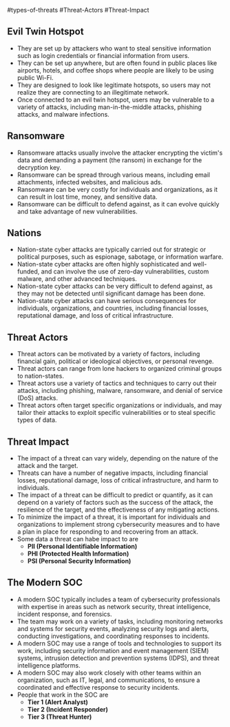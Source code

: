 #types-of-threats 
#Threat-Actors
#Threat-Impact 

## Evil Twin Hotspot
- They are set up by attackers who want to steal sensitive information such as login credentials or financial information from users.
- They can be set up anywhere, but are often found in public places like airports, hotels, and coffee shops where people are likely to be using public Wi-Fi.
- They are designed to look like legitimate hotspots, so users may not realize they are connecting to an illegitimate network.
- Once connected to an evil twin hotspot, users may be vulnerable to a variety of attacks, including man-in-the-middle attacks, phishing attacks, and malware infections.

## Ransomware
- Ransomware attacks usually involve the attacker encrypting the victim's data and demanding a payment (the ransom) in exchange for the decryption key.
- Ransomware can be spread through various means, including email attachments, infected websites, and malicious ads.
- Ransomware can be very costly for individuals and organizations, as it can result in lost time, money, and sensitive data.
- Ransomware can be difficult to defend against, as it can evolve quickly and take advantage of new vulnerabilities.

## Nations
- Nation-state cyber attacks are typically carried out for strategic or political purposes, such as espionage, sabotage, or information warfare.
- Nation-state cyber attacks are often highly sophisticated and well-funded, and can involve the use of zero-day vulnerabilities, custom malware, and other advanced techniques.
- Nation-state cyber attacks can be very difficult to defend against, as they may not be detected until significant damage has been done.
- Nation-state cyber attacks can have serious consequences for individuals, organizations, and countries, including financial losses, reputational damage, and loss of critical infrastructure.

## Threat Actors
- Threat actors can be motivated by a variety of factors, including financial gain, political or ideological objectives, or personal revenge.
- Threat actors can range from lone hackers to organized criminal groups to nation-states.
- Threat actors use a variety of tactics and techniques to carry out their attacks, including phishing, malware, ransomware, and denial of service (DoS) attacks.
- Threat actors often target specific organizations or individuals, and may tailor their attacks to exploit specific vulnerabilities or to steal specific types of data.

## Threat Impact
- The impact of a threat can vary widely, depending on the nature of the attack and the target.
- Threats can have a number of negative impacts, including financial losses, reputational damage, loss of critical infrastructure, and harm to individuals.
- The impact of a threat can be difficult to predict or quantify, as it can depend on a variety of factors such as the success of the attack, the resilience of the target, and the effectiveness of any mitigating actions.
- To minimize the impact of a threat, it is important for individuals and organizations to implement strong cybersecurity measures and to have a plan in place for responding to and recovering from an attack.
- Some data a threat can habe impact to are
	- **PII (Personal Identifiable Information)**
	- **PHI (Protected Health Information)**
	- **PSI (Personal Security Information)**

## The Modern SOC
- A modern SOC typically includes a team of cybersecurity professionals with expertise in areas such as network security, threat intelligence, incident response, and forensics.
- The team may work on a variety of tasks, including monitoring networks and systems for security events, analyzing security logs and alerts, conducting investigations, and coordinating responses to incidents.
- A modern SOC may use a range of tools and technologies to support its work, including security information and event management (SIEM) systems, intrusion detection and prevention systems (IDPS), and threat intelligence platforms.
- A modern SOC may also work closely with other teams within an organization, such as IT, legal, and communications, to ensure a coordinated and effective response to security incidents.
- People that work in the SOC are
	- **Tier 1 (Alert Analyst)**
	- **Tier 2 (Incident Responder)**
	- **Tier 3 (Threat Hunter)**